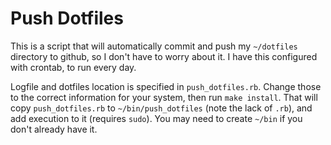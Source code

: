 # Push Dotfiles
This is a script that will automatically commit and push my `~/dotfiles` directory to github, so I don't have to worry about it. I have this configured with crontab, to run every day.

Logfile and dotfiles location is specified in `push_dotfiles.rb`. Change those to the correct information for your system, then run `make install`. That will copy `push_dotfiles.rb` to `~/bin/push_dotfiles` (note the lack of `.rb`), and add execution to it (requires `sudo`). You may need to create `~/bin` if you don't already have it.
